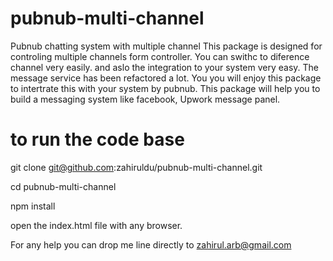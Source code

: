 # pubnub-multi-channel
Pubnub chatting system with multiple channel
This package is designed for controling multiple channels form controller.
You can swithc to diference channel very easily. and aslo the integration to your system very easy. The message service has been refactored a lot.
You you will enjoy this package to intertrate this with your system by pubnub. This package will help you to build a messaging system like facebook, Upwork message panel.

# to run the code base

git clone git@github.com:zahiruldu/pubnub-multi-channel.git

cd pubnub-multi-channel

npm install

open the index.html file with any browser.


For any help you can drop me line directly to zahirul.arb@gmail.com
